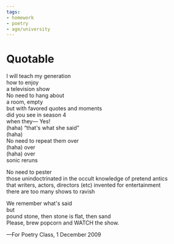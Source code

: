```yaml
---
tags:
- homework
- poetry
- age/university
---
```


# Quotable

I will teach my generation  
how to enjoy  
a television show  
No need to hang about  
a room, empty  
but with favored quotes and moments  
did you see in season 4  
when they— Yes!  
(haha) “that's what she said”  
(haha)  
No need to repeat them over  
(haha) over  
(haha) over  
sonic reruns  

No need to pester  
those unindoctrinated in the occult knowledge of pretend antics  
that writers, actors, directors (etc) invented for entertainment  
there are too many shows to ravish  

We remember what's said  
but  
pound stone, then stone is flat, then sand  
Please, brew popcorn and WATCH the show.  

—For Poetry Class, 1 December 2009
